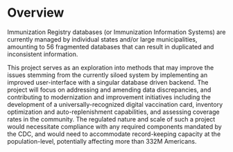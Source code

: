 # Overview

Immunization Registry databases (or Immunization Information Systems) are currently managed by individual states and/or large municipalities, amounting to 56 fragmented databases that can result in duplicated and inconsistent information. 

This project serves as an exploration into methods that may improve the issues stemming from the currently siloed system by implementing an improved user-interface with a singular database driven backend. The project will focus on addressing and amending data discrepancies, and contributing to modernization and improvement initiatives including the development of a universally-recognized digital vaccination card, inventory optimization and auto-replenishment capabilities, and assessing coverage rates in the community. The regulated nature and scale of such a project would necessitate compliance with any required components mandated by the CDC, and would need to accommodate record-keeping capacity at the population-level, potentially affecting more than 332M Americans.